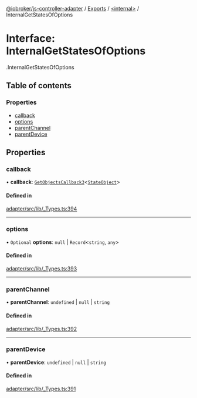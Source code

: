 [@iobroker/js-controller-adapter](../README.md) / [Exports](../modules.md) / [<internal\>](../modules/internal_.md) / InternalGetStatesOfOptions

# Interface: InternalGetStatesOfOptions

[<internal>](../modules/internal_.md).InternalGetStatesOfOptions

## Table of contents

### Properties

- [callback](internal_.InternalGetStatesOfOptions.md#callback)
- [options](internal_.InternalGetStatesOfOptions.md#options)
- [parentChannel](internal_.InternalGetStatesOfOptions.md#parentchannel)
- [parentDevice](internal_.InternalGetStatesOfOptions.md#parentdevice)

## Properties

### callback

• **callback**: [`GetObjectsCallback3`](../modules/internal_.md#getobjectscallback3)<[`StateObject`](internal_.StateObject.md)\>

#### Defined in

[adapter/src/lib/_Types.ts:394](https://github.com/ioBroker/ioBroker.js-controller/blob/d22bbffe/packages/adapter/src/lib/_Types.ts#L394)

___

### options

• `Optional` **options**: ``null`` \| `Record`<`string`, `any`\>

#### Defined in

[adapter/src/lib/_Types.ts:393](https://github.com/ioBroker/ioBroker.js-controller/blob/d22bbffe/packages/adapter/src/lib/_Types.ts#L393)

___

### parentChannel

• **parentChannel**: `undefined` \| ``null`` \| `string`

#### Defined in

[adapter/src/lib/_Types.ts:392](https://github.com/ioBroker/ioBroker.js-controller/blob/d22bbffe/packages/adapter/src/lib/_Types.ts#L392)

___

### parentDevice

• **parentDevice**: `undefined` \| ``null`` \| `string`

#### Defined in

[adapter/src/lib/_Types.ts:391](https://github.com/ioBroker/ioBroker.js-controller/blob/d22bbffe/packages/adapter/src/lib/_Types.ts#L391)
